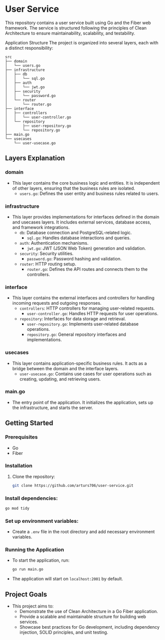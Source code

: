 
# User Service
This repository contains a user service built using Go and the Fiber web framework. The service is structured following the principles of Clean Architecture to ensure maintainability, scalability, and testability.

Application Structure
The project is organized into several layers, each with a distinct responsibility:

```
src
├── domain
│   └── users.go
├── infrastructure
│   ├── db
│   │   └── sql.go
│   ├── auth
│   │   └── jwt.go
│   ├── security
│   │   └── password.go
│   └── router
│       └── router.go
├── interface
│   ├── controllers
│   │   └── user-controller.go
│   └── repository
│       ├── user-repository.go
│       └── repository.go
├── main.go
└── usecases
    └── user-usecase.go
```

## Layers Explanation

### domain
- This layer contains the core business logic and entities. It is independent of other layers, ensuring that the business rules are isolated.
  - `users.go`: Defines the user entity and business rules related to users.

### infrastructure
- This layer provides implementations for interfaces defined in the domain and usecases layers. It includes external services, database access, and framework integrations.
  - `db`: Database connection and PostgreSQL-related logic.
    - `sql.go`: Handles database interactions and queries.
  - `auth`: Authentication mechanisms.
    - `jwt.go`: JWT (JSON Web Token) generation and validation.
  - `security`: Security utilities.
    - `password.go`: Password hashing and validation.
  - `router`: HTTP routing setup.
    - `router.go`: Defines the API routes and connects them to the controllers.

### interface
- This layer contains the external interfaces and controllers for handling incoming requests and outgoing responses.
  - `controllers`: HTTP controllers for managing user-related requests.
    - `user-controller.go`: Handles HTTP requests for user operations.
  - `repository`: Interfaces for data storage and retrieval.
    - `user-repository.go`: Implements user-related database operations.
    - `repository.go`: General repository interfaces and implementations.

### usecases
- This layer contains application-specific business rules. It acts as a bridge between the domain and the interface layers.
  - `user-usecase.go`: Contains use cases for user operations such as creating, updating, and retrieving users.

### main.go
- The entry point of the application. It initializes the application, sets up the infrastructure, and starts the server.

## Getting Started

### Prerequisites
- Go
- Fiber

### Installation
1. Clone the repository:
   ```bash
   git clone https://github.com/arturs706/user-service.git

### Install dependencies:
```bash
go mod tidy
```

### Set up environment variables:
- Create a `.env` file in the root directory and add necessary environment variables.

### Running the Application
- To start the application, run:
  ```bash
  go run main.go
    ```
- The application will start on `localhost:2001` by default.

## Project Goals
- This project aims to:
  - Demonstrate the use of Clean Architecture in a Go Fiber application.
  - Provide a scalable and maintainable structure for building web services.
  - Showcase best practices for Go development, including dependency injection, SOLID principles, and unit testing.
